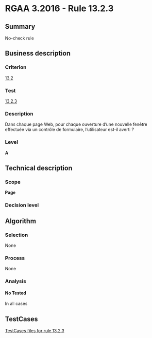 # RGAA 3.2016 - Rule 13.2.3

## Summary
No-check rule


## Business description

### Criterion
[13.2](http://references.modernisation.gouv.fr/rgaa-accessibilite/criteres.html#crit-13-2)

### Test
[13.2.3](http://references.modernisation.gouv.fr/rgaa-accessibilite/criteres.html#test-13-2-3)

### Description
Dans chaque page Web, pour chaque ouverture d’une nouvelle fenêtre effectuée via un contrôle de formulaire, l’utilisateur est-il averti ?

### Level
**A**


## Technical description

### Scope
**Page**

### Decision level


## Algorithm

### Selection
None

### Process
None

### Analysis

#### No Tested
In all cases


##  TestCases

[TestCases files for rule 13.2.3](https://github.com/Asqatasun/Asqatasun/tree/RGAA_3.2016/rules/rules-rgaa3.2016/src/test/resources/testcases/rgaa32016/Rgaa32016Rule130203/)


